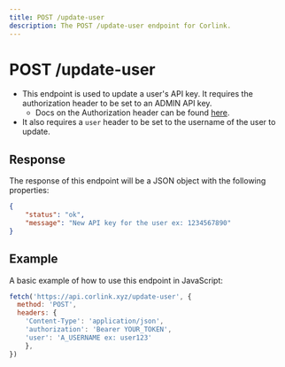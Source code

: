 ```yaml
---
title: POST /update-user
description: The POST /update-user endpoint for Corlink.
---
```


# POST /update-user

- This endpoint is used to update a user's API key. It requires the authorization header to be set to an ADMIN API key.
  - Docs on the Authorization header can be found [here](/api/introduction#authentication).
- It also requires a `user` header to be set to the username of the user to update.

## Response

The response of this endpoint will be a JSON object with the following properties:

```json 
{
    "status": "ok",
    "message": "New API key for the user ex: 1234567890"
}
```

## Example 

A basic example of how to use this endpoint in JavaScript:

```javascript 
fetch('https://api.corlink.xyz/update-user', {
  method: 'POST',
  headers: {
    'Content-Type': 'application/json',
    'authorization': 'Bearer YOUR_TOKEN',
    'user': 'A_USERNAME ex: user123'
    },
})
```
